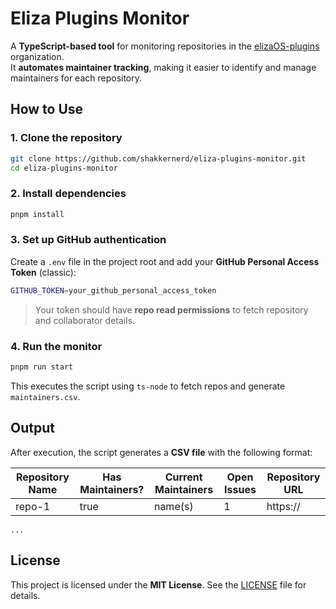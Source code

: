 # **Eliza Plugins Monitor**

A **TypeScript-based tool** for monitoring repositories in the [elizaOS-plugins](https://github.com/elizaOS-plugins) organization.  
It **automates maintainer tracking**, making it easier to identify and manage maintainers for each repository.

## **How to Use**

### **1. Clone the repository**

```sh
git clone https://github.com/shakkernerd/eliza-plugins-monitor.git
cd eliza-plugins-monitor
```

### **2. Install dependencies**

```sh
pnpm install
```

### **3. Set up GitHub authentication**

Create a `.env` file in the project root and add your **GitHub Personal Access Token** (classic):

```sh
GITHUB_TOKEN=your_github_personal_access_token
```

> Your token should have **repo read permissions** to fetch repository and collaborator details.

### **4. Run the monitor**

```sh
pnpm run start
```

This executes the script using `ts-node` to fetch repos and generate `maintainers.csv`.

## **Output**

After execution, the script generates a **CSV file** with the following format:

| Repository Name | Has Maintainers? | Current Maintainers | Open Issues | Repository URL |
| --------------- | ---------------- | ------------------- | ----------- | -------------- |
| repo-1          | true             | name(s)             | 1           | https://       |

`...`

## **License**

This project is licensed under the **MIT License**. See the [LICENSE](LICENSE) file for details.
